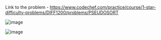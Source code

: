 Link to the problem - https://www.codechef.com/practice/course/1-star-difficulty-problems/DIFF1200/problems/PSEUDOSORT


![image](https://github.com/Haleshot/Competitive-Programming/assets/57552973/023236e4-921e-4cbc-b19c-21d72cb8c15e)


![image](https://github.com/Haleshot/Competitive-Programming/assets/57552973/1f025ebc-c18f-430a-ba40-5b8c65ec91b5)
